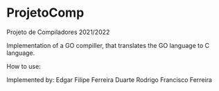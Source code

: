 # ProjetoComp
Projeto de Compiladores 2021/2022


Implementation of a GO compiller, that translates the GO language to C language. 


How to use:








Implemented by: 
Edgar Filipe Ferreira Duarte
Rodrigo Francisco Ferreira
